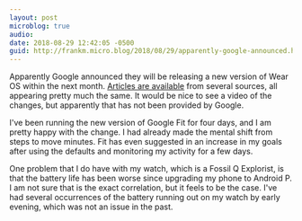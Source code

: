 ```yaml
---
layout: post
microblog: true
audio: 
date: 2018-08-29 12:42:05 -0500
guid: http://frankm.micro.blog/2018/08/29/apparently-google-announced.html
---
```

Apparently Google announced they will be releasing a new version of Wear OS within the next month. [Articles are available](https://www.cnet.com/news/google-wear-os-updates-hint-at-fitness-smartwatches-to-come/) from several sources, all appearing pretty much the same. It would be nice to see a video of the changes, but apparently that has not been provided by Google. 

I've been running the new version of Google Fit for four days, and I am pretty happy with the change. I had already made the mental shift from steps to move minutes. Fit has even suggested in an increase in my goals after using the defaults and monitoring my activity for a few days. 

One problem that I do have with my watch, which is a Fossil Q Explorist, is that the battery life has been worse since upgrading my phone to Android P. I am not sure that is the exact correlation, but it feels to be the case. I've had several occurrences of the battery running out on my watch by early evening, which was not an issue in the past. 
